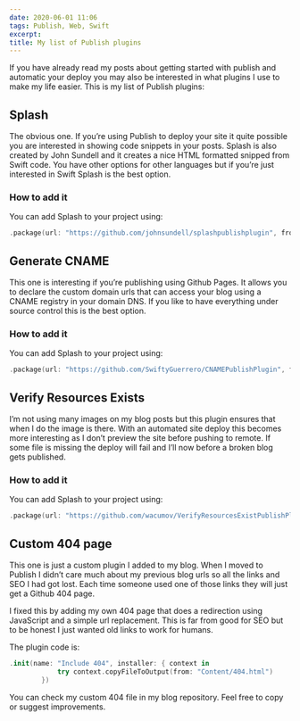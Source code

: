 ```yaml
---
date: 2020-06-01 11:06
tags: Publish, Web, Swift
excerpt:
title: My list of Publish plugins
---
```


If you have already read my posts about getting started with publish and automatic your deploy you may also be interested in what plugins I use to make my life easier. This is my list of Publish plugins:

## Splash

The obvious one. If you’re using Publish to deploy your site it quite possible you are interested in showing code snippets in your posts. Splash is also created by John Sundell and it creates a nice HTML formatted snipped from Swift code. You have other options for other languages but if you’re just interested in Swift Splash is the best option.

### How to add it

You can add Splash to your project using:

```swift
.package(url: "https://github.com/johnsundell/splashpublishplugin", from: "0.1.0")
```


## Generate CNAME

This one is interesting if you’re publishing using Github Pages. It allows you to declare the custom domain urls that can access your blog using a CNAME registry in your domain DNS. If you like to have everything under source control this is the best option.

### How to add it

You can add Splash to your project using:

```swift
.package(url: "https://github.com/SwiftyGuerrero/CNAMEPublishPlugin", from: "0.1.0")
```


## Verify Resources Exists

I’m not using many images on my blog posts but this plugin ensures that when I do the image is there. With an automated site deploy this becomes more interesting as I don’t preview the site before pushing to remote. If some file is missing the deploy will fail and I’ll now before a broken blog gets published.

### How to add it

You can add Splash to your project using:

```swift
.package(url: "https://github.com/wacumov/VerifyResourcesExistPublishPlugin", from: "0.1.0")
```

## Custom 404 page

This one is just a custom plugin I added to my blog. When I moved to Publish I didn’t care much about my previous blog urls so all the links and SEO I had got lost. Each time someone used one of those links they will just get a Github 404 page.

I fixed this by adding my own 404 page that does a redirection using JavaScript and a simple url replacement. This is far from good for SEO but to be honest I just wanted old links to work for humans.

The plugin code is:

```swift
.init(name: "Include 404", installer: { context in
            try context.copyFileToOutput(from: "Content/404.html")
        })
```

You can check my custom 404 file in my blog repository. Feel free to copy or suggest improvements. 